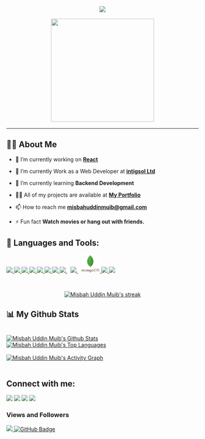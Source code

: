 <p align='center'>
<img src="https://readme-typing-svg.herokuapp.com?color=%2336BCF7&size=25&center=true&vCenter=true&width=433&height=75&lines=I%27m+Misbah+Uddin+Muib;Software+Developer;%40MisbahMuib">
</p>
<p align='center'>
<img src="https://media.giphy.com/media/QvpqTCiEcwtvx6wwJK/giphy.gif" width="270" height="270" frameBorder="0" class="giphy-embed" allowFullScreen></img></p>
<hr>

## 🙋‍♂️ About Me

- 🔭 I’m currently working on **[React](https://github.com/MisbahMuib)**

- 🔭 I’m currently Work as a Web Developer at **[intigsol Ltd](https://intigsol.com/)**
  
- 🌱 I’m currently learning **Backend Development**

- 👨‍💻 All of my projects are available at **[My Portfolio](https://muib.netlify.app/)**

- 📫 How to reach me **misbahuddinmuib@gmail.com**

- ⚡ Fun fact **Watch movies or hang out with friends.**
  
## 🚀 Languages and Tools:

<p align="left"> 
    <a href="https://www.java.com" target="_blank"> <img width="50px" src="https://img.icons8.com/color/48/000000/java-coffee-cup-logo.png"/> </a>
    <a href="https://reactjs.org/" target="_blank"> <img  width="50px"src="https://img.icons8.com/color/48/000000/react-native.png"/> </a>
 <a href="https://developer.mozilla.org/en-US/docs/Web/JavaScript" target="_blank"> <img width="50px" src="https://img.icons8.com/color/48/000000/javascript.png"/> </a> 
    <a href="https://www.w3.org/html/" target="_blank"> <img  width="50px"src="https://img.icons8.com/color/48/000000/html-5.png"/> </a> 
    <a href="https://www.w3schools.com/css/" target="_blank"> <img width="50px"src="https://img.icons8.com/color/48/000000/css3.png"/> </a> 
    <a href="https://getbootstrap.com" target="_blank"> <img width="50px"src="https://img.icons8.com/color/48/000000/bootstrap.png"/> </a> 
    <a href="https://www.python.org" target="_blank"> <img width="50px" src="https://img.icons8.com/color/48/000000/python.png"/> </a> 
    <a style="padding-right:8px;" href="https://nodejs.org" target="_blank"> <img width="50px" src="https://img.icons8.com/color/48/000000/nodejs.png"/> </a> 
    <a style="padding-right:8px;" href="https://www.mysql.com/" target="_blank"> <img width="50px"src="https://img.icons8.com/fluent/50/000000/mysql-logo.png"/> </a>
    <a href="https://www.mongodb.com/" target="_blank"> <img width="50px"src="https://raw.githubusercontent.com/devicons/devicon/master/icons/mongodb/mongodb-original-wordmark.svg" alt="mongodb" width="48" height="48"/> </a> 
    <a href="https://firebase.google.com/" target="_blank"> <img width="50px" src="https://img.icons8.com/color/48/000000/firebase.png"/> </a> 
     <a href="https://git-scm.com/" target="_blank"> <img src="https://img.icons8.com/color/48/000000/git.png"/> </a> 
    
</p>

<!-- [![React Badge](https://img.shields.io/badge/-React-61DBFB?style=for-the-badge&labelColor=black&logo=react&logoColor=61DBFB)](#)  [![Javascript Badge](https://img.shields.io/badge/-Javascript-F0DB4F?style=for-the-badge&labelColor=black&logo=javascript&logoColor=F0DB4F)](#) [![Typescript Badge](https://img.shields.io/badge/-Typescript-007acc?style=for-the-badge&labelColor=black&logo=typescript&logoColor=007acc)](#) [![Nodejs Badge](https://img.shields.io/badge/-Nodejs-3C873A?style=for-the-badge&labelColor=black&logo=node.js&logoColor=3C873A)](#) [![GraphQL Badge](https://img.shields.io/badge/-GraphQl-e535ab?style=for-the-badge&labelColor=black&logo=node.js&logoColor=e535ab)](#) -->
<br/>

<p align="center">
    <a href="https://github.com/MisbahMuib/github-readme-streak-stats">
        <img title="🔥 Get streak stats for your profile at git.io/streak-stats" alt="Misbah Uddin Muib's streak" src="https://github-readme-streak-stats.herokuapp.com/?user=MisbahMuib&theme=black-ice&hide_border=true&stroke=0000&background=060A0CD0"/>
    </a>
</p>

## 📊 My Github Stats

  <br/>
    <a href="https://github.com/MisbahMuib/github-readme-stats"><img alt="Misbah Uddin Muib's Github Stats" src="https://github-readme-stats.vercel.app/api?username=MisbahMuib&show_icons=true&count_private=true&theme=react&hide_border=true&bg_color=0D1117" /></a>
  <a href="https://github.com/MisbahMuib/github-readme-stats"><img alt="Misbah Uddin Muib's Top Languages" src="https://github-readme-stats.vercel.app/api/top-langs/?username=MisbahMuib&langs_count=8&count_private=true&layout=compact&theme=react&hide_border=true&bg_color=0D1117" /></a>
  <br/>
  <br/>
  <a href="https://github.com/MisbahMuib/github-readme-activity-graph"><img alt="Misbah Uddin Muib's Activity Graph" src="https://activity-graph.herokuapp.com/graph?username=MisbahMuib&bg_color=0D1117&color=5BCDEC&line=5BCDEC&point=FFFFFF&hide_border=true" /></a>

<br/>
<br/>


## Connect with me:
<p align="left">


<a href = "https://www.linkedin.com/in/misbahuddinmuib/"><img width="30px" src="https://img.icons8.com/fluent/48/000000/linkedin.png"/></a>
<a href = "https://twitter.com/misbahuddinmuib"><img width="30px" src="https://img.icons8.com/fluent/48/000000/twitter.png"/></a>
<a href = "https://www.instagram.com/misbahmuib_/"><img width="30px" src="https://img.icons8.com/fluent/48/000000/instagram-new.png"/></a>
<a href = "https://www.youtube.com/channel/UCwtS21LMX_QuZbntJ_97fjA"><img width="30px" src="https://img.icons8.com/color/48/000000/youtube-play.png"/></a>



</p>

### Views and Followers
<a href="https://github.com/MisbahMuib/github-profile-views-counter">
    <img src="https://komarev.com/ghpvc/?username=MisbahMuib">
</a>
<a href="https://github.com/MisbahMuib?tab=followers"><img src="https://img.shields.io/github/followers/MisbahMuib?label=Followers&style=social" alt="GitHub Badge"></a>
